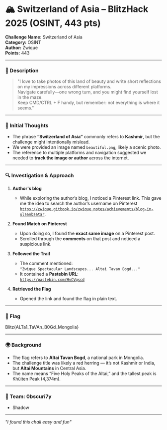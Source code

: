 # 🏔️ Switzerland of Asia – BlitzHack 2025 (OSINT, 443 pts)

**Challenge Name:** Switzerland of Asia  
**Category:** OSINT  
**Author:** Zwique  
**Points:** 443  


---

### 📝 Description

> "I love to take photos of this land of beauty and write short reflections on my impressions across different platforms.  
Navigate carefully—one wrong turn, and you might find yourself lost in the maze.  
Keep CMD/CTRL + F handy, but remember: not everything is where it seems."

---

### 🧠 Initial Thoughts

- The phrase **“Switzerland of Asia”** commonly refers to **Kashmir**, but the challenge might intentionally mislead.
- We were provided an image named `beautiful.png`, likely a scenic photo.
- The reference to multiple platforms and navigation suggested we needed to **track the image or author** across the internet.

---

### 🔍 Investigation & Approach

1. **Author's blog**  
   - While exploring the author’s blog, I noticed a Pinterest link. This gave me the idea to search the author’s username on Pinterest [`https://zwique.gitbook.io/zwique_notes/achievements/blog-in-ulaanbaatar`](https://zwique.gitbook.io/zwique_notes/achievements/blog-in-ulaanbaatar).
     
2. **Found Match on Pinterest**  
   - Upon doing so, I found the **exact same image** on a Pinterest post.
   - Scrolled through the **comments** on that post and noticed a suspicious link.

3. **Followed the Trail**  
   - The comment mentioned:  
     `"Zwique Spectacular Landscapes... Altai Tavan Bogd..."`  
   - It contained a **Pastebin URL**:  
     [`https://pastebin.com/HvCVgscd`](https://pastebin.com/HvCVgscd)

4. **Retrieved the Flag**  
   - Opened the link and found the flag in plain text.

---

### 🏁 Flag

Blitz{ALTa1_TaVAn_B0Gd_Mongolia}

---

### 🌍 Background

- The flag refers to **Altai Tavan Bogd**, a national park in Mongolia.
- The challenge title was likely a red herring — it’s not Kashmir or India, but **Altai Mountains** in Central Asia.
- The name means “Five Holy Peaks of the Altai,” and the tallest peak is Khüiten Peak (4,374m).

---

### 👥 Team: 0bscuri7y

- Shadow  

---

 *"I found this chall easy and fun"*
